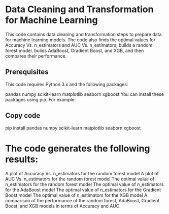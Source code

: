 # Data Cleaning and Transformation for Machine Learning
This code contains data cleaning and transformation steps to prepare data for machine learning models. The code also finds the optimal values for Accuracy Vs. n_estimators and AUC Vs. n_estimators, builds a random forest model, builds AdaBoost, Gradient Boost, and XGB, and then compares their performance.

## Prerequisites
This code requires Python 3.x and the following packages:

pandas
numpy
scikit-learn
matplotlib
seaborn
xgboost
You can install these packages using pip. For example:

## Copy code
pip install pandas numpy scikit-learn matplotlib seaborn xgboost

# The code generates the following results:

A plot of Accuracy Vs. n_estimators for the random forest model
A plot of AUC Vs. n_estimators for the random forest model
The optimal value of n_estimators for the random forest model
The optimal value of n_estimators for the AdaBoost model
The optimal value of n_estimators for the Gradient Boost model
The optimal value of n_estimators for the XGB model
A comparison of the performance of the random forest, AdaBoost, Gradient Boost, and XGB models in terms of Accuracy and AUC.
